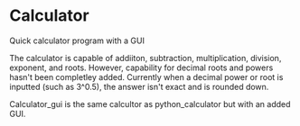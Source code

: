 # Calculator
Quick calculator program with a GUI

The calculator is capable of addiiton, subtraction, multiplication, division, exponent, and roots. However, capability for decimal roots and powers hasn't been completley added. Currently when a decimal power or root is inputted (such as 3^0.5), the answer isn't exact and is rounded down. 

Calculator_gui is the same calcultor as python_calculator but with an added GUI. 